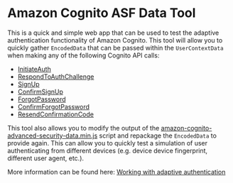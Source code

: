 # Amazon Cognito ASF Data Tool

This is a quick and simple web app that can be used to test the adaptive authentication functionality of Amazon Cognito. This tool will allow you to quickly gather `EncodedData` that can be passed within the `UserContextData` when making any of the following Cognito API calls:

- [InitiateAuth](https://docs.aws.amazon.com/cognito-user-identity-pools/latest/APIReference/API_InitiateAuth.html)
- [RespondToAuthChallenge](https://docs.aws.amazon.com/cognito-user-identity-pools/latest/APIReference/API_RespondToAuthChallenge.html)
- [SignUp](https://docs.aws.amazon.com/cognito-user-identity-pools/latest/APIReference/API_SignUp.html)
- [ConfirmSignUp](https://docs.aws.amazon.com/cognito-user-identity-pools/latest/APIReference/API_ConfirmSignUp.html)
- [ForgotPassword](https://docs.aws.amazon.com/cognito-user-identity-pools/latest/APIReference/API_ForgotPassword.html)
- [ConfirmForgotPassword](https://docs.aws.amazon.com/cognito-user-identity-pools/latest/APIReference/API_ConfirmForgotPassword.html)
- [ResendConfirmationCode](https://docs.aws.amazon.com/cognito-user-identity-pools/latest/APIReference/API_ResendConfirmationCode.html)

This tool also allows you to modify the output of the [amazon-cognito-advanced-security-data.min.js](https://amazon-cognito-assets.us-east-1.amazoncognito.com/amazon-cognito-advanced-security-data.min.js) script and repackage the `EncodedData` to provide again. This can allow you to quickly test a simulation of user authenticating from different devices (e.g. device device fingerprint, different user agent, etc.).

More information can be found here: [Working with adaptive authentication](https://docs.aws.amazon.com/cognito/latest/developerguide/cognito-user-pool-settings-adaptive-authentication.html)
